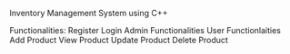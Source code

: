 Inventory Management System using C++

Functionalities:
Register
Login
Admin Functionalities
User Functionlaities
Add Product
View Product
Update Product 
Delete Product
